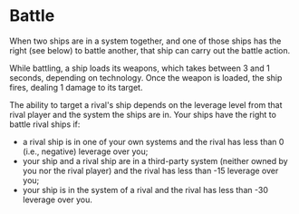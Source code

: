 # Battle

When two ships are in a system together, and one of those ships has the right (see below) to battle another, that ship can carry out the battle action.

While battling, a ship loads its weapons, which takes between 3 and 1 seconds, depending on technology. Once the weapon is loaded, the ship fires, dealing 1 damage to its target.

The ability to target a rival's ship depends on the leverage level from that rival player and the system the ships are in. Your ships have the right to battle rival ships if:
- a rival ship is in one of your own systems and the rival has less than 0 (i.e., negative) leverage over you;
- your ship and a rival ship are in a third-party system (neither owned by you nor the rival player) and the rival has less than -15 leverage over you;
- your ship is in the system of a rival and the rival has less than -30 leverage over you.
